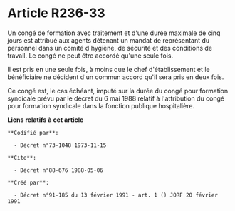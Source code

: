 # Article R236-33

Un congé de formation avec traitement et d'une durée maximale de cinq jours est attribué aux agents détenant un mandat de
représentant du personnel dans un comité d'hygiène, de sécurité et des conditions de travail. Le congé ne peut être accordé
qu'une seule fois.

Il est pris en une seule fois, à moins que le chef d'établissement et le bénéficiaire ne décident d'un commun accord qu'il
sera pris en deux fois.

Ce congé est, le cas échéant, imputé sur la durée du congé pour formation syndicale prévu par le décret du 6 mai 1988 relatif
à l'attribution du congé pour formation syndicale dans la fonction publique hospitalière.

**Liens relatifs à cet article**

	**Codifié par**:

	  - Décret n°73-1048 1973-11-15

	**Cite**:

	  - Décret n°88-676 1988-05-06

	**Créé par**:

	  - Décret n°91-185 du 13 février 1991 - art. 1 () JORF 20 février 1991
